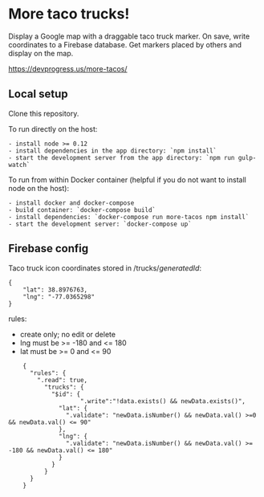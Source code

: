# More taco trucks!

Display a Google map with a draggable taco truck marker.  On save, write coordinates to a Firebase database.  Get markers placed by others and display on the map.

https://devprogress.us/more-tacos/

## Local setup

  Clone this repository.

  To run directly on the host:

    - install node >= 0.12
    - install dependencies in the app directory: `npm install`
    - start the development server from the app directory: `npm run gulp-watch`

  To run from within Docker container (helpful if you do not want to install node on the host):

    - install docker and docker-compose
    - build container: `docker-compose build`
    - install dependencies: `docker-compose run more-tacos npm install`
    - start the development server: `docker-compose up`

## Firebase config

Taco truck icon coordinates stored in /trucks/_generatedId_:

    {
        "lat": 38.8976763,
        "lng": "-77.0365298"
    }

rules:
- create only; no edit or delete
- lng must be >= -180 and <= 180
- lat must be >= 0 and <= 90

```
    {
      "rules": {
        ".read": true,
          "trucks": {
            "$id": {
                    ".write":"!data.exists() && newData.exists()",
              "lat": {
                ".validate": "newData.isNumber() && newData.val() >=0 && newData.val() <= 90"
              },
              "lng": {
                ".validate": "newData.isNumber() && newData.val() >= -180 && newData.val() <= 180"
              }
            }
          }
      }
    }
```
